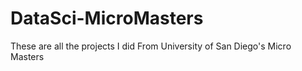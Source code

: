# DataSci-MicroMasters
These are all the projects I did From University of San Diego's Micro Masters
